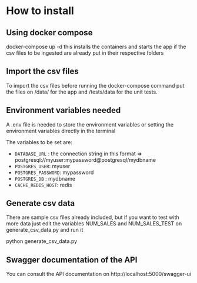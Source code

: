 # How to install

## Using docker compose

docker-compose up -d
this installs the containers and starts the app if the csv files to be ingested are already put in their respective folders

## Import the csv files

To import the csv files before running the docker-compose command put the files on /data/ for the app and /tests/data for the unit tests.

## Environment variables needed

A .env file is needed to store the environment variables or setting the environment variables directly in the terminal

The variables to be set are:

- `DATABASE_URL` : the connection string in this format => postgresql://myuser:mypassword@postgresql/mydbname
- `POSTGRES_USER`: myuser
- `POSTGRES_PASSWORD`: mypassword
- `POSTGRES_DB` : mydbname
- `CACHE_REDIS_HOST`: redis

## Generate csv data

There are sample csv files already included, but if you want to test with more data
just edit the variables NUM_SALES and NUM_SALES_TEST on generate_csv_data.py and run it

python generate_csv_data.py

## Swagger documentation of the API

You can consult the API documentation on
http://localhost:5000/swagger-ui
